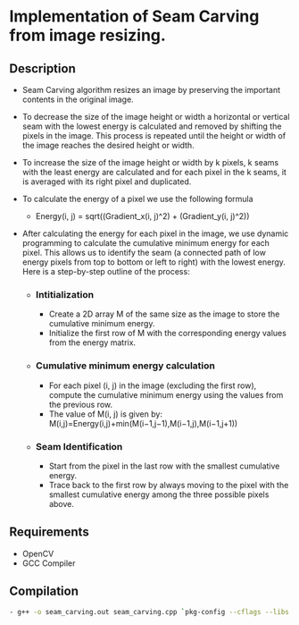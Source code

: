 # Implementation of Seam Carving from image resizing.

## Description
- Seam Carving algorithm resizes an image by preserving the important contents in the original image. 
- To decrease the size of the image height or width a horizontal or vertical seam with the lowest energy is calculated and removed by shifting the pixels in the image. This process is repeated until the height or width of the image reaches the desired height or width.
- To increase the size of the image height or width by k pixels, k seams with the least energy are calculated and for each pixel in the k seams, it is averaged with its right pixel and duplicated. 
- To calculate the energy of a pixel we use the following formula

    - Energy(i, j) = sqrt((Gradient_x(i, j)^2) + (Gradient_y(i, j)^2))

- After calculating the energy for each pixel in the image, we use dynamic programming to calculate the cumulative minimum energy for each pixel. This allows us to identify the seam (a connected path of low energy pixels from top to bottom or left to right) with the lowest energy. Here is a step-by-step outline of the process:
    - ### Intitialization 
        - Create a 2D array M of the same size as the image to store the cumulative minimum energy.
        - Initialize the first row of M with the corresponding energy values from the energy matrix.
    - ### Cumulative minimum energy calculation
        - For each pixel (i, j) in the image (excluding the first row), compute the cumulative minimum energy using the values from the previous row.
        - The value of M(i, j) is given by:
        M(i,j)=Energy(i,j)+min(M(i−1,j−1),M(i−1,j),M(i−1,j+1)) 
        
    - ### Seam Identification 
        - Start from the pixel in the last row with the smallest cumulative energy.
        - Trace back to the first row by always moving to the pixel with the smallest cumulative energy among the three possible pixels above.

## Requirements
 - OpenCV
 - GCC Compiler

## Compilation 
```sh
- g++ -o seam_carving.out seam_carving.cpp `pkg-config --cflags --libs opencv4`
```